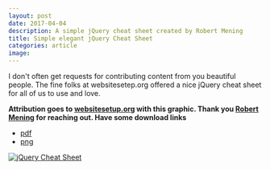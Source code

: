 ```yaml
---
layout: post
date: 2017-04-04
description: A simple jQuery cheat sheet created by Robert Mening
title: Simple elegant jQuery Cheat Sheet
categories: article
image:
---
```


I don't often get requests for contributing content from you beautiful people. The fine folks at websitesetep.org offered a nice jQuery cheat sheet for all of us to use and love.

<!--more-->

<p>
    <strong>Attribution goes to <a href="https://websitesetup.org/jquery-cheat-sheet/" target="_blank">websitesetup.org</a> with this graphic. Thank you <a href="https://twitter.com/RobMening
">Robert Mening</a> for reaching out. Have some download links</strong>
</p>

- [pdf](https://websitesetup.org/wp-content/uploads/2017/01/wsu-jquery-cheat-sheet.pdf)
- [png](https://websitesetup.org/wp-content/uploads/2017/02/Jquery-Cheat-Sheet-WSU.png)

<p>
    <a href="https://websitesetup.org/jquery-cheat-sheet/" target="_blank">
        <img class="jquery-cheats -m-break" src="/images/Jquery-Cheat-Sheet-WSU.png" alt="jQuery Cheat Sheet" />
    </a>
</p>